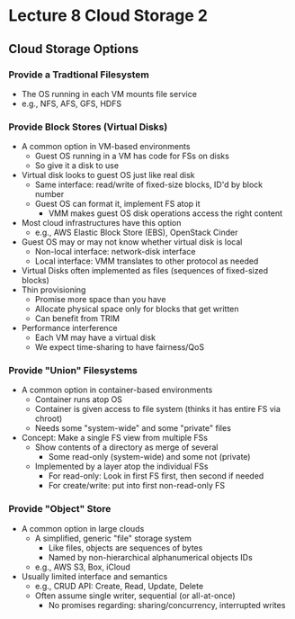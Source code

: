 # Lecture 8 Cloud Storage 2

## Cloud Storage Options

### Provide a Tradtional Filesystem

* The OS running in each VM mounts file service
* e.g., NFS, AFS, GFS, HDFS

### Provide Block Stores (Virtual Disks)

* A common option in VM-based environments
  * Guest OS running in a VM  has code for FSs on disks
  * So give it a disk to use
* Virtual disk looks to guest OS just like real disk
  * Same interface: read/write of fixed-size blocks, ID'd by block number
  * Guest OS can format it, implement FS atop it
    * VMM makes guest OS disk operations access the right content
* Most cloud infrastructures have this option
  * e.g., AWS Elastic Block Store (EBS), OpenStack Cinder
* Guest OS may or may not know whether virtual disk is local
  * Non-local interface: network-disk interface
  * Local interface: VMM translates to other protocol as needed
* Virtual Disks often implemented as files (sequences of fixed-sized blocks)
* Thin provisioning
  * Promise more space than you have
  * Allocate physical space only for blocks that get written
  * Can benefit from TRIM
* Performance interference
  * Each VM may have a virtual disk
  * We expect time-sharing to have fairness/QoS

### Provide "Union" Filesystems

* A common option in container-based environments
  * Container runs atop OS
  * Container is given access to file system (thinks it has entire FS via chroot)
  * Needs some "system-wide" and some "private" files
* Concept: Make a single FS view from multiple FSs
  * Show contents of a directory as merge of several
    * Some read-only (system-wide) and some not (private)
  * Implemented by a layer atop the individual FSs
    * For read-only: Look in first FS first, then second if needed
    * For create/write: put into first non-read-only FS

### Provide "Object" Store

* A common option in large clouds
  * A simplified, generic "file" storage system
    * Like files, objects are sequences of bytes
    * Named by non-hierarchical alphanumerical objects IDs
  * e.g., AWS S3, Box, iCloud
* Usually limited interface and semantics
  * e.g., CRUD API: Create, Read, Update, Delete
  * Often assume single writer, sequential (or all-at-once)
    * No promises regarding: sharing/concurrency, interrupted writes